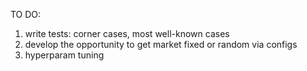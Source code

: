 TO DO: 
1) write tests: corner cases, most well-known cases
1) develop the opportunity to get market fixed or random via configs
1) hyperparam tuning